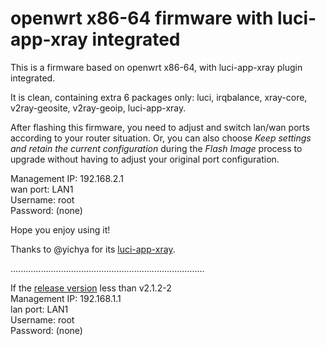 # openwrt x86-64 firmware with luci-app-xray integrated  

This is a firmware based on openwrt x86-64, with luci-app-xray plugin integrated.  
  
It is clean, containing extra 6 packages only: luci, irqbalance, xray-core, v2ray-geosite, v2ray-geoip, luci-app-xray.  
  
After flashing this firmware, you need to adjust and switch lan/wan ports according to your router situation. Or, you can also choose *Keep settings and retain the current configuration* during the *Flash Image* process to upgrade without having to adjust your original port configuration.

Management IP: 192.168.2.1  
wan port: LAN1  
Username: root  
Password: (none)  

Hope you enjoy using it!  

Thanks to @yichya for its [luci-app-xray](https://github.com/yichya/luci-app-xray).  

   
  
  
.............................................................................
  
If the [release version](https://github.com/yukeiyang/openwrt/releases) less than v2.1.2-2      
Management IP: 192.168.1.1  
lan port: LAN1  
Username: root  
Password: (none)  
  


